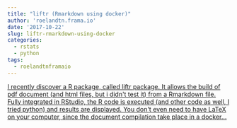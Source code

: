 ```yaml
---
title: "liftr (Rmarkdown using docker)"
author: 'roelandtn.frama.io'
date: '2017-10-22'
slug: liftr-rmarkdown-using-docker
categories:
  - rstats
  - python
tags:
  - roelandtnframaio
---
```


[I recently discover a R package, called liftr package. It allows the build of pdf document (and html files, but i didn't test it) from a Rmarkdown file. Fully integrated in RStudio, the R code is executed (and other code as well, I tried python) and results are displayed. You don't even need to have LaTeX on your computer, since the document compilation take place in a docker...<click to read more>](https://roelandtn.frama.io/post/liftr-rmarkdown-using-docker/)


